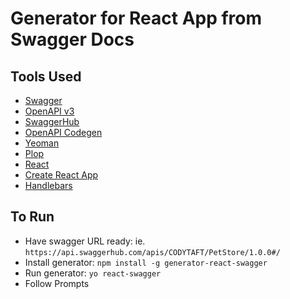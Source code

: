 # Generator for React App from Swagger Docs

## Tools Used

- [Swagger](https://swagger.io/)
- [OpenAPI v3](https://www.openapis.org/)
- [SwaggerHub](https://app.swaggerhub.com/home)
- [OpenAPI Codegen](https://github.com/fabien0102/openapi-codegen)
- [Yeoman](https://yeoman.io/)
- [Plop](https://plopjs.com/documentation/)
- [React](https://reactjs.org/docs/getting-started.html)
- [Create React App](https://create-react-app.dev/)
- [Handlebars](https://handlebarsjs.com/)

## To Run

- Have swagger URL ready: ie. `https://api.swaggerhub.com/apis/CODYTAFT/PetStore/1.0.0#/`
- Install generator: `npm install -g generator-react-swagger`
- Run generator: `yo react-swagger`
- Follow Prompts
